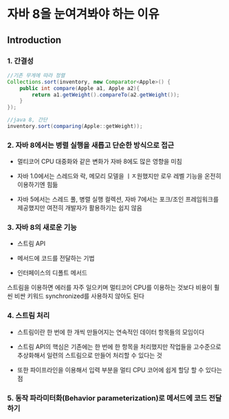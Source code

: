 # 자바 8을 눈여겨봐야 하는 이유

## Introduction

### 1. 간결성

```java
//기존 무게에 따라 정렬
Collections.sort(inventory, new Comparator<Apple>() {
    public int compare(Apple a1, Apple a2){
        return a1.getWeight().compareTo(a2.getWeight());
    }
});
```

```java
//java 8, 간단
inventory.sort(comparing(Apple::getWeight));
```

### 2. 자바 8에서는 병렬 실행을 새롭고 단순한 방식으로 접근

- 멀티코어 CPU 대중화와 같은 변화가 자바 8에도 많은 영향을 미침

- 자바 1.0에서는 스레드와 락, 메모리 모델을 ㅣㅈ원했지만 로우 레벨 기능을 온전히 이용하기엔 힘듦

- 자바 5에서는 스레드 풀, 병렬 실행 컬렉션, 자바 7에서는 포크/조인 프레임워크를 제공했지만 여전히 개발자가 활용하기는 쉽지 않음

### 3. 자바 8의 새로운 기능

- 스트림 API

- 메서드에 코드를 전달하는 기법

- 인터페이스의 디폴트 메서드

스트림을 이용하면 에러를 자주 일으키며 멀티코어 CPU를 이용하는 것보다 비용이 훨씬 비싼 키워드 synchronized를 사용하지 않아도 된다

### 4. 스트림 처리

- 스트림이란 한 번에 한 개씩 만들어지는 연속적인 데이터 항목들의 모임이다

- 스트림 API의 핵심은 기존에는 한 번에 한 항목을 처리했지만 작업들을 고수준으로 추상화해서 일련의 스트림으로 만들어 처리할 수 있다는 것

- 또한 파이프라인을 이용해서 입력 부분을 멀티 CPU 코어에 쉽게 할당 할 수 있다는 점

### 5. 동작 파라미터화(Behavior parameterization)로 메서드에 코드 전달하기

